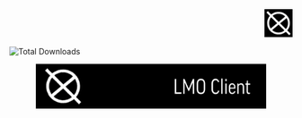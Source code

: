 <div align="right">
  <img height="50" width="50" src="https://raw.githubusercontent.com/qberkdc/LMO_Xlient/public/images/lmo.png"/>
</div>

![Total Downloads](https://img.shields.io/github/downloads/qberkdc/LMO_Xlient/total)

<div align="center">
  <img height="80" src="https://raw.githubusercontent.com/qberkdc/LMO_Xlient/public/images/lmoxlient.png"/>
</div>
